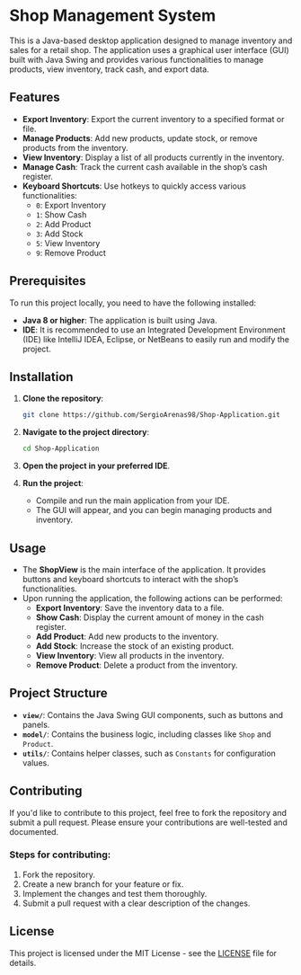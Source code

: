# Shop Management System

This is a Java-based desktop application designed to manage inventory and sales for a retail shop. The application uses a graphical user interface (GUI) built with Java Swing and provides various functionalities to manage products, view inventory, track cash, and export data.

## Features

- **Export Inventory**: Export the current inventory to a specified format or file.
- **Manage Products**: Add new products, update stock, or remove products from the inventory.
- **View Inventory**: Display a list of all products currently in the inventory.
- **Manage Cash**: Track the current cash available in the shop’s cash register.
- **Keyboard Shortcuts**: Use hotkeys to quickly access various functionalities:
  - `0`: Export Inventory
  - `1`: Show Cash
  - `2`: Add Product
  - `3`: Add Stock
  - `5`: View Inventory
  - `9`: Remove Product

## Prerequisites

To run this project locally, you need to have the following installed:

- **Java 8 or higher**: The application is built using Java.
- **IDE**: It is recommended to use an Integrated Development Environment (IDE) like IntelliJ IDEA, Eclipse, or NetBeans to easily run and modify the project.

## Installation

1. **Clone the repository**:
   ```bash
   git clone https://github.com/SergioArenas98/Shop-Application.git
   ```
   
2. **Navigate to the project directory**:
   ```bash
   cd Shop-Application
   ```
   
3. **Open the project in your preferred IDE**.

4. **Run the project**:
   - Compile and run the main application from your IDE.
   - The GUI will appear, and you can begin managing products and inventory.

## Usage

- The **ShopView** is the main interface of the application. It provides buttons and keyboard shortcuts to interact with the shop’s functionalities.
- Upon running the application, the following actions can be performed:
  - **Export Inventory**: Save the inventory data to a file.
  - **Show Cash**: Display the current amount of money in the cash register.
  - **Add Product**: Add new products to the inventory.
  - **Add Stock**: Increase the stock of an existing product.
  - **View Inventory**: View all products in the inventory.
  - **Remove Product**: Delete a product from the inventory.

## Project Structure

- **`view/`**: Contains the Java Swing GUI components, such as buttons and panels.
- **`model/`**: Contains the business logic, including classes like `Shop` and `Product`.
- **`utils/`**: Contains helper classes, such as `Constants` for configuration values.

## Contributing

If you'd like to contribute to this project, feel free to fork the repository and submit a pull request. Please ensure your contributions are well-tested and documented.

### Steps for contributing:
1. Fork the repository.
2. Create a new branch for your feature or fix.
3. Implement the changes and test them thoroughly.
4. Submit a pull request with a clear description of the changes.

## License

This project is licensed under the MIT License - see the [LICENSE](LICENSE) file for details.
